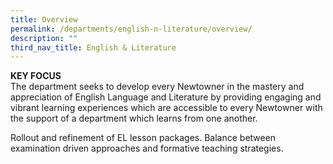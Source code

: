 ```yaml
---
title: Overview
permalink: /departments/english-n-literature/overview/
description: ""
third_nav_title: English & Literature
---
```

**KEY FOCUS**<br>
The department seeks to develop every Newtowner in the mastery and appreciation of English Language and Literature by providing engaging and vibrant learning experiences which are accessible to every Newtowner with the support of a department which learns from one another.

Rollout and refinement of EL lesson packages.
Balance between examination driven approaches and formative teaching strategies.